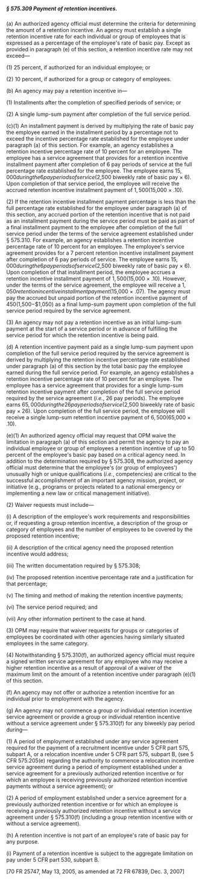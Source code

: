 ##### § 575.309 Payment of retention incentives. #####

(a) An authorized agency official must determine the criteria for determining the amount of a retention incentive. An agency must establish a single retention incentive rate for each individual or group of employees that is expressed as a percentage of the employee's rate of basic pay. Except as provided in paragraph (e) of this section, a retention incentive rate may not exceed—

(1) 25 percent, if authorized for an individual employee; or

(2) 10 percent, if authorized for a group or category of employees.

(b) An agency may pay a retention incentive in—

(1) Installments after the completion of specified periods of service; or

(2) A single lump-sum payment after completion of the full service period.

(c)(1) An installment payment is derived by multiplying the rate of basic pay the employee earned in the installment period by a percentage not to exceed the incentive percentage rate established for the employee under paragraph (a) of this section. For example, an agency establishes a retention incentive percentage rate of 10 percent for an employee. The employee has a service agreement that provides for a retention incentive installment payment after completion of 6 pay periods of service at the full percentage rate established for the employee. The employee earns $15,000 during the 6 pay periods of service ($2,500 biweekly rate of basic pay × 6). Upon completion of that service period, the employee will receive the accrued retention incentive installment payment of $1,500 ($15,000 × .10).

(2) If the retention incentive installment payment percentage is less than the full percentage rate established for the employee under paragraph (a) of this section, any accrued portion of the retention incentive that is not paid as an installment payment during the service period must be paid as part of a final installment payment to the employee after completion of the full service period under the terms of the service agreement established under § 575.310. For example, an agency establishes a retention incentive percentage rate of 10 percent for an employee. The employee's service agreement provides for a 7 percent retention incentive installment payment after completion of 6 pay periods of service. The employee earns $15,000 during the 6 pay periods of service ($2,500 biweekly rate of basic pay × 6). Upon completion of that installment period, the employee accrues a retention incentive installment payment of $1,500 ($15,000 × .10). However, under the terms of the service agreement, the employee will receive a $1,050 retention incentive installment payment ($15,000 × .07). The agency must pay the accrued but unpaid portion of the retention incentive payment of $450 ($1,500−$1,050) as a final lump-sum payment upon completion of the full service period required by the service agreement.

(3) An agency may not pay a retention incentive as an initial lump-sum payment at the start of a service period or in advance of fulfilling the service period for which the retention incentive is being paid.

(d) A retention incentive payment paid as a single lump-sum payment upon completion of the full service period required by the service agreement is derived by multiplying the retention incentive percentage rate established under paragraph (a) of this section by the total basic pay the employee earned during the full service period. For example, an agency establishes a retention incentive percentage rate of 10 percent for an employee. The employee has a service agreement that provides for a single lump-sum retention incentive payment after completion of the full service period required by the service agreement (*i.e.*, 26 pay periods). The employee earns $65,000 during the 26 pay periods of service ($2,500 biweekly rate of basic pay × 26). Upon completion of the full service period, the employee will receive a single lump-sum retention incentive payment of $6,500 ($65,000 × .10).

(e)(1) An authorized agency official may request that OPM waive the limitation in paragraph (a) of this section and permit the agency to pay an individual employee or group of employees a retention incentive of up to 50 percent of the employee's basic pay based on a critical agency need. In addition to the determination required by § 575.308, the authorized agency official must determine that the employee's (or group of employees') unusually high or unique qualifications (*i.e.*, competencies) are critical to the successful accomplishment of an important agency mission, project, or initiative (e.g., programs or projects related to a national emergency or implementing a new law or critical management initiative).

(2) Waiver requests must include—

(i) A description of the employee's work requirements and responsibilities or, if requesting a group retention incentive, a description of the group or category of employees and the number of employees to be covered by the proposed retention incentive;

(ii) A description of the critical agency need the proposed retention incentive would address;

(iii) The written documentation required by § 575.308;

(iv) The proposed retention incentive percentage rate and a justification for that percentage;

(v) The timing and method of making the retention incentive payments;

(vi) The service period required; and

(vii) Any other information pertinent to the case at hand.

(3) OPM may require that waiver requests for groups or categories of employees be coordinated with other agencies having similarly situated employees in the same category.

(4) Notwithstanding § 575.310(f), an authorized agency official must require a signed written service agreement for any employee who may receive a higher retention incentive as a result of approval of a waiver of the maximum limit on the amount of a retention incentive under paragraph (e)(1) of this section.

(f) An agency may not offer or authorize a retention incentive for an individual prior to employment with the agency.

(g) An agency may not commence a group or individual retention incentive service agreement or provide a group or individual retention incentive without a service agreement under § 575.310(f) for any biweekly pay period during—

(1) A period of employment established under any service agreement required for the payment of a recruitment incentive under 5 CFR part 575, subpart A, or a relocation incentive under 5 CFR part 575, subpart B, (see 5 CFR 575.205(e) regarding the authority to commence a relocation incentive service agreement during a period of employment established under a service agreement for a previously authorized retention incentive or for which an employee is receiving previously authorized retention incentive payments without a service agreement); or

(2) A period of employment established under a service agreement for a previously authorized retention incentive or for which an employee is receiving a previously authorized retention incentive without a service agreement under § 575.310(f) (including a group retention incentive with or without a service agreement).

(h) A retention incentive is not part of an employee's rate of basic pay for any purpose.

(i) Payment of a retention incentive is subject to the aggregate limitation on pay under 5 CFR part 530, subpart B.

[70 FR 25747, May 13, 2005, as amended at 72 FR 67839, Dec. 3, 2007]